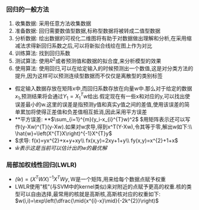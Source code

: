 ### 回归的一般方法
1. 收集数据: 采用任意方法收集数据
2. 准备数据: 回归需要数值型数据,标称型数据将被转成二值型数据
3. 分析数据: 绘出数据的可视化二维图将有助于对数据做出理解和分析,在采用缩减法求得新回归系数之后,可以将新拟合线绘在图上作为对比
4. 训练算法: 找到回归系数
5. 测试算法: 使用$R^2$或者预测值和数据的拟合度,来分析模型的效果
6. 使用算法: 使用回归,可以在给定输入的时候预测出一个数值,这是对分类方法的提升,因为这样可以预测连续型数据而不仅仅是离散型的类别标签
- 假定输入数据存放在矩阵x中,而回归系数存放在向量w中.那么对于给定的数据$x_1$,预测结果将会通过$Y_1=X_1^{T}w$给出.假定现在有一些x和对应的y,可以找出使误差最小的w.这里的误差是指预测y值和真实y值之间的差值,使用该误差的简单累加将使得正差值和负差值相互抵消,因此采用平方误差
- **平方误差: **$\sum_{i=1}^{m}(y_i-x_{i}^{T}w)^2$
$用矩阵表示还可以写作(y-Xw)^{T}(y-Xw).如果对w求导,得到x^T(Y-Xw),令其等于零,解出w如下:\\ \hat{w}=\left(X^{T}X\right)^{-1}X^{T}y$
- $求导: f(x)=yx^{2}+x+y+xy\\ fx(x,y)=2xy+1+y\\ fy(x,y)=x^{2}+1+x$
- $\hat{w}表示这是当前可以估计出的w的最优解$
### 局部加权线性回归(LWLR)
- $\hat(w)=(X^{T}WX)^{-1}X^{T}Wy,\text{W是一个矩阵,用来给每个数据点赋予权重}$
- LWLR使用"核"(与SVM中的kernel类似)来对附近的点赋予更高的权重.核的类型可以自由选择,最常用的核就是高斯核,高斯核对应的权重如下:
$w(i,i)=\exp\left(\dfrac{\mid{x^{i}-x}\mid}{-2k^{2}}\right)$